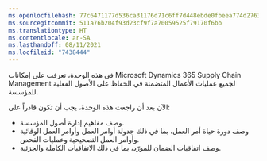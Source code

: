 ```yaml
---
ms.openlocfilehash: 77c6471177d536ca31176d71c6ff7d448ebde0fbeea774d276364dc7ca9b09e5
ms.sourcegitcommit: 511a76b204f93d23cf9f7a70059525f79170f6bb
ms.translationtype: HT
ms.contentlocale: ar-SA
ms.lasthandoff: 08/11/2021
ms.locfileid: "7438444"
---
```

في هذه الوحدة، تعرفت على إمكانات Microsoft Dynamics 365 Supply Chain Management لجميع عمليات الأعمال المتضمنة في الحفاظ على الأصول الفعلية للمؤسسة.

الآن بعد أن راجعت هذه الوحدة، يجب أن تكون قادراً على:

 -  وصف مفاهيم إدارة أصول المؤسسة.
 -  وصف دورة حياة أمر العمل، بما في ذلك جدولة أوامر العمل وأوامر العمل الوقائية وأوامر العمل التصحيحية وعمليات الفحص.
 -  وصف اتفاقيات الضمان للمورّد، بما في ذلك الاتفاقيات الكاملة والجزئية.
